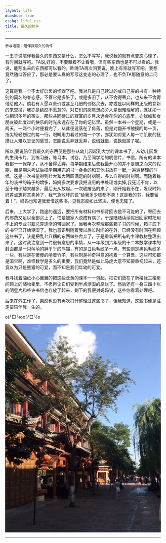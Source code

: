 ```yaml
---
layout: life
duoshuo: true
cssbg: life1.css
title: 最久的物件
---
```


----------
	参与话题：陪伴我最久的物件

一王子说陪伴我最久的东西又是什么，怎么不写写，我说我的就有点变态心理了，有时间就写吧。TA说,好的，不要藏着不让看哦，但有些东西也是不可以看的。我说，能写出来的东西都可以看的。昨晚TA再次问我说，晚上有空就写写吧。我想竟然随口答应了，那必是要认真的写写这变态的心理了，也不负TA那随意的二问了。

这算是我一个不太好启齿的怪癖了吧。我对凡是自己读过的或自己买的书有一种特别的莫名的眷恋感，不管它是多脏了，或是多旧了，从不舍得丢弃，也从来不舍得借给他人。倘若有人愿以原价或甚至几倍的价格买去，亦或是以同样的正版的崭新的来交换，我亦是绝然不愿意的。对它们的感觉想必旁人是很难理解的，就犹如一位相识多年的宿友，那些共同待过的寂寞的岁月永远会在你的心底里，亦犹如和女朋友彼此度过的快乐的时光永远存在了你的记忆里。虽然一本书一个星期，或是一两天，一两个小时便看完了，从此便遗落在了角落，但是对翻开书触摸的每一页，指尖轻轻划过的每一行，眼睛用力看过的每一个字，亦犹如对爱人每一寸肌肤的抚摸让人难以忘记的感觉，怎能说丢弃就丢弃，说借就借，说换就换了呢。


所以,要说陪伴我最久的东西便是那些从幼儿园起到大学的课本书了。从幼儿园发的生词卡片，到练习册，练习本，试卷，乃至同学给的明信片，书信，所有的课本我都一一保存了，从不舍得丢弃。每学期结束后使我最开心的并不是随之而来的假期，而是期末考试后把学期用完的书一叠叠的和其他书放在一起,一遍遍整理的时候。这是一次书量得到壮大和大团圆满足的时刻啊，多么自得的时刻啊。而随着每年的装书的箱子的增多，妈妈多次要求我把没用的书处理或卖掉,我死活不肯，以至于箱子越来越多，最后无从放起。一次收废品的来了，刚开始我不在，发现时妈妈差点想将其卖掉了，我气急败坏的说“给我多少钱都不卖！这是我的书，我要留着！”，妈妈也知道我爱惜这些书，见我态度如此坚决，便也无辄了。

后来，上大学了，路途的遥远，要把所有材料和书都背回去是不可能的了，寄回去的邮费又足以全部买上了，怕是被家人说成有病了，于是陆陆续续假日回家时把用不上的专业书籍总算逐渐的带回家了。当我再次整理那些箱子书的时候，箱子底下的书早已开始潮湿了。我也意识到随着我以后长时间的在外，已经没有时间在照顾这些书了，该是把乱七八糟的东西做些舍弃了，于是重新把所有的主课教材整理出来了。这时我注意到一件很有意思的事情，从一年级到六年级的十二本数学课本的封面都是一只萌萌的胖乎乎的熊猫，有的是白色毛纹多一点，有些则是黑色毛纹多一些，有些是在傻傻的啃着竹子，有些则是神奇得意的抱着一个算盘。这些可知都是国宝啊，难怪数学是多么的重要，我们竟然是如此马虎大意不知要重视起来，还竟以为只是熊猫的可爱，而不知是我们年幼的可爱。


我寻找着油纸小心翼翼的把这些泛黄的课本一一包起，把它们放在了新楼我三楼房间顶上的储物柜里，不愿再让它们受到半点潮湿的腐烂了。然后还有一叠三四十张的明星片和些许书信也存放了起来，剩下的我便对妈妈说，这些你看着处理吧。

后来在外工作了，果然也没有再次打开整理过这些书了，但我知道，这些书便是注定要陪伴我一生的。

o(╯□╰)oo(╯□╰)o

![](/images/lifeRes/1.jpg)

---------

